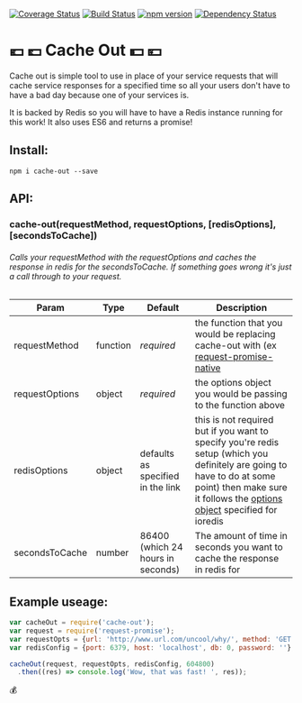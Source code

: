 [![Coverage Status](https://coveralls.io/repos/github/brantstuns/cache-out/badge.svg?branch=master)](https://coveralls.io/github/brantstuns/cache-out?branch=master)
[![Build Status](https://travis-ci.org/brantstuns/cache-out.svg?branch=master)](https://travis-ci.org/brantstuns/cache-out)
[![npm version](https://badge.fury.io/js/cache-out.svg)](https://badge.fury.io/js/cache-out)
[![Dependency Status](https://david-dm.org/brantstuns/cache-out.svg)](https://david-dm.org/boennemann/badges)

# 💶 💷 Cache Out 💵 💴
Cache out is simple tool to use in place of your service requests that will cache service responses for a specified time so all your users don't have to have a bad day because one of your services is. 

It is backed by Redis so you will have to have a Redis instance running for this work! It also uses ES6 and returns a promise!

## Install:
```
npm i cache-out --save
```

## API:
### cache-out(requestMethod, requestOptions, [redisOptions], [secondsToCache])

###### Calls your requestMethod with the requestOptions and caches the response in redis for the secondsToCache. If something goes wrong it's just a call through to your request.


| Param | Type | Default | Description |
| --- | --- | --- | --- |
| requestMethod | function | _required_ | the function that you would be replacing cache-out with (ex [request-promise-native](https://github.com/request/request-promise-native) |
| requestOptions | object | _required_ | the options object you would be passing to the function above |
| redisOptions | object | defaults as specified in the link | this is not required but if you want to specify you're redis setup (which you definitely are going to have to do at some point) then make sure it follows the [options object](https://github.com/luin/ioredis/blob/master/API.md#new-redisport-host-options) specified for ioredis |
| secondsToCache | number | 86400 (which 24 hours in seconds) | The amount of time in seconds you want to cache the response in redis for |

## Example useage:
```javascript
var cacheOut = require('cache-out');
var request = require('request-promise');
var requestOpts = {url: 'http://www.url.com/uncool/why/', method: 'GET'};
var redisConfig = {port: 6379, host: 'localhost', db: 0, password: ''}; 

cacheOut(request, requestOpts, redisConfig, 604800)
  .then((res) => console.log('Wow, that was fast! ', res));
```
💰
